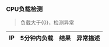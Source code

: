 ### <a name="cpuloadcheck">CPU负载检测</a>

> 负载大于{0}，检测异常

IP | 5分钟内负载 | 结果 | 异常描述
-----|-----|-----|-----
